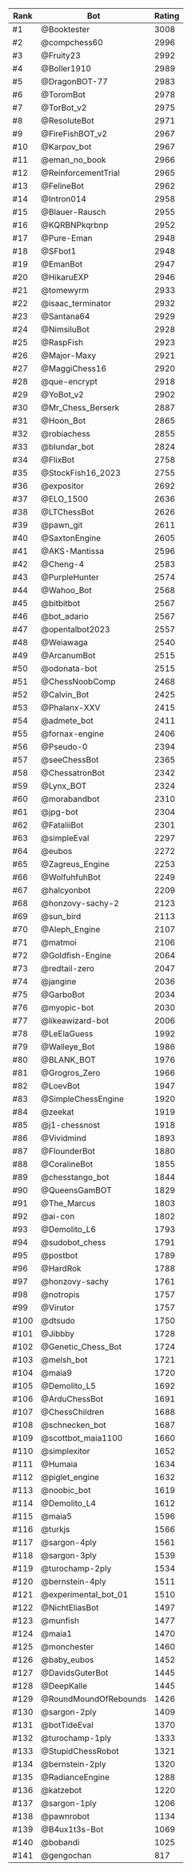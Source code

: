 Rank|Bot|Rating
---|---|---
#1|@Booktester|3008
#2|@compchess60|2996
#3|@Fruity23|2992
#4|@Boller1910|2989
#5|@DragonBOT-77|2983
#6|@ToromBot|2978
#7|@TorBot_v2|2975
#8|@ResoluteBot|2971
#9|@FireFishBOT_v2|2967
#10|@Karpov_bot|2967
#11|@eman_no_book|2966
#12|@ReinforcementTrial|2965
#13|@FelineBot|2962
#14|@Intron014|2958
#15|@Blauer-Rausch|2955
#16|@KQRBNPkqrbnp|2952
#17|@Pure-Eman|2948
#18|@SFbot1|2948
#19|@EmanBot|2947
#20|@HikaruEXP|2946
#21|@tomewyrm|2933
#22|@isaac_terminator|2932
#23|@Santana64|2929
#24|@NimsiluBot|2928
#25|@RaspFish|2923
#26|@Major-Maxy|2921
#27|@MaggiChess16|2920
#28|@que-encrypt|2918
#29|@YoBot_v2|2902
#30|@Mr_Chess_Berserk|2887
#31|@Hoon_Bot|2865
#32|@robiachess|2855
#33|@blundar_bot|2824
#34|@FlixBot|2758
#35|@StockFish16_2023|2755
#36|@expositor|2692
#37|@ELO_1500|2636
#38|@LTChessBot|2626
#39|@pawn_git|2611
#40|@SaxtonEngine|2605
#41|@AKS-Mantissa|2596
#42|@Cheng-4|2583
#43|@PurpleHunter|2574
#44|@Wahoo_Bot|2568
#45|@bitbitbot|2567
#46|@bot_adario|2567
#47|@opentalbot2023|2557
#48|@Weiawaga|2540
#49|@ArcanumBot|2515
#50|@odonata-bot|2515
#51|@ChessNoobComp|2468
#52|@Calvin_Bot|2425
#53|@Phalanx-XXV|2415
#54|@admete_bot|2411
#55|@fornax-engine|2406
#56|@Pseudo-0|2394
#57|@seeChessBot|2365
#58|@ChessatronBot|2342
#59|@Lynx_BOT|2324
#60|@morabandbot|2310
#61|@jpg-bot|2304
#62|@FataliiBot|2301
#63|@simpleEval|2297
#64|@eubos|2272
#65|@Zagreus_Engine|2253
#66|@WolfuhfuhBot|2249
#67|@halcyonbot|2209
#68|@honzovy-sachy-2|2123
#69|@sun_bird|2113
#70|@Aleph_Engine|2107
#71|@matmoi|2106
#72|@Goldfish-Engine|2064
#73|@redtail-zero|2047
#74|@jangine|2036
#75|@GarboBot|2034
#76|@myopic-bot|2030
#77|@likeawizard-bot|2006
#78|@LeElaGuess|1992
#79|@Walleye_Bot|1986
#80|@BLANK_BOT|1976
#81|@Grogros_Zero|1966
#82|@LoevBot|1947
#83|@SimpleChessEngine|1920
#84|@zeekat|1919
#85|@j1-chessnost|1918
#86|@Vividmind|1893
#87|@FlounderBot|1880
#88|@CoralineBot|1855
#89|@chesstango_bot|1844
#90|@QueensGamBOT|1829
#91|@The_Marcus|1803
#92|@ai-con|1802
#93|@Demolito_L6|1793
#94|@sudobot_chess|1791
#95|@postbot|1789
#96|@HardRok|1788
#97|@honzovy-sachy|1761
#98|@notropis|1757
#99|@Virutor|1757
#100|@dtsudo|1750
#101|@Jibbby|1728
#102|@Genetic_Chess_Bot|1724
#103|@melsh_bot|1721
#104|@maia9|1720
#105|@Demolito_L5|1692
#106|@ArduChessBot|1691
#107|@ChessChildren|1688
#108|@schnecken_bot|1687
#109|@scottbot_maia1100|1660
#110|@simplexitor|1652
#111|@Humaia|1634
#112|@piglet_engine|1632
#113|@noobic_bot|1619
#114|@Demolito_L4|1612
#115|@maia5|1596
#116|@turkjs|1566
#117|@sargon-4ply|1561
#118|@sargon-3ply|1539
#119|@turochamp-2ply|1534
#120|@bernstein-4ply|1511
#121|@experimental_bot_01|1510
#122|@NichtEliasBot|1497
#123|@munfish|1477
#124|@maia1|1470
#125|@monchester|1460
#126|@baby_eubos|1452
#127|@DavidsGuterBot|1445
#128|@DeepKalle|1445
#129|@RoundMoundOfRebounds|1426
#130|@sargon-2ply|1409
#131|@botTideEval|1370
#132|@turochamp-1ply|1333
#133|@StupidChessRobot|1321
#134|@bernstein-2ply|1320
#135|@RadianceEngine|1288
#136|@katzebot|1220
#137|@sargon-1ply|1206
#138|@pawnrobot|1134
#139|@B4ux1t3s-Bot|1069
#140|@bobandi|1025
#141|@gengochan|817
